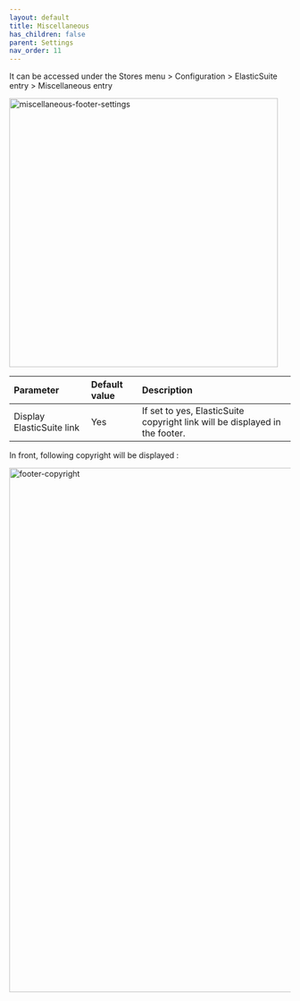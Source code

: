 ```yaml
---
layout: default
title: Miscellaneous
has_children: false
parent: Settings
nav_order: 11
---
```


It can be accessed under the Stores menu > Configuration > ElasticSuite entry > Miscellaneous entry

<img width="481" alt="miscellaneous-footer-settings" src="https://user-images.githubusercontent.com/98949123/156195865-63602680-1828-48e4-9a7a-1716ff8d4d33.PNG">

| Parameter    | Default value | Description |
|:-------------|:------------------|:------|
|Display ElasticSuite link|Yes|If set to yes, ElasticSuite copyright link will be displayed in the footer.|

In front, following copyright will be displayed : 

<img width="938" alt="footer-copyright" src="https://user-images.githubusercontent.com/98949123/156196141-cdac8e5e-3cf7-432c-b6c3-0088fc78d79d.PNG">
